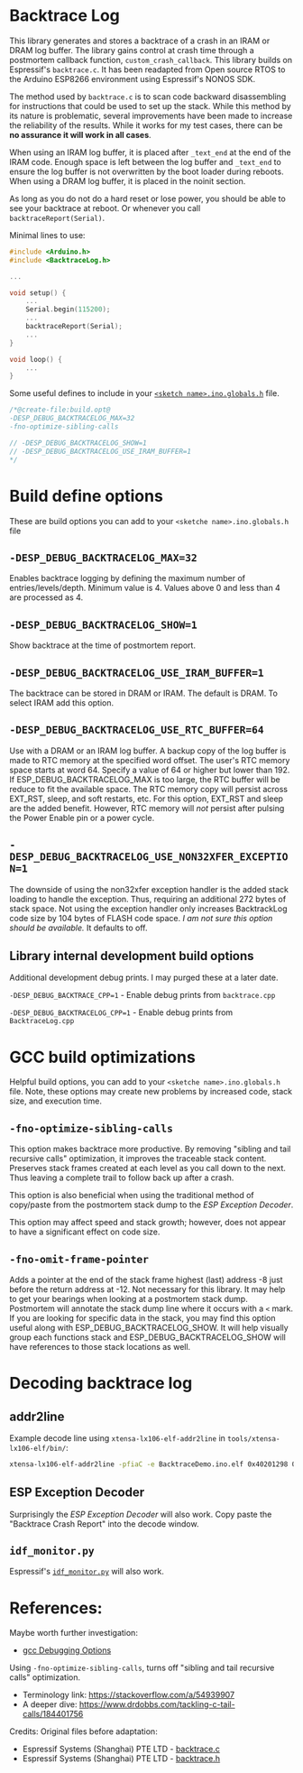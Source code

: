 # Backtrace Log
This library generates and stores a backtrace of a crash in an IRAM or DRAM log buffer. The library gains control at crash time through a postmortem callback function, `custom_crash_callback`. This library builds on Espressif's `backtrace.c`. It has been readapted from Open source RTOS to the Arduino ESP8266 environment using Espressif's NONOS SDK.

The method used by `backtrace.c` is to scan code backward disassembling for instructions that could be used to set up the stack. While this method by its nature is problematic, several improvements have been made to increase the reliability of the results. While it works for my test cases, there can be **no assurance it will work in all cases**.

When using an IRAM log buffer, it is placed after `_text_end` at the end of the IRAM code. Enough space is left between the log buffer and `_text_end` to ensure the log buffer is not overwritten by the boot loader during reboots. When using a DRAM log buffer, it is placed in the noinit section.

As long as you do not do a hard reset or lose power, you should be able to see your backtrace at reboot. Or whenever you call `backtraceReport(Serial)`.

Minimal lines to use:
```cpp
#include <Arduino.h>
#include <BacktraceLog.h>

...

void setup() {
    ...
    Serial.begin(115200);
    ...
    backtraceReport(Serial);
    ...
}

void loop() {
    ...
}
```

Some useful defines to include in your [`<sketch name>.ino.globals.h`](https://arduino-esp8266.readthedocs.io/en/latest/faq/a06-global-build-options.html?highlight=build.opt#how-to-specify-global-build-defines-and-options) file.
```cpp
/*@create-file:build.opt@
-DESP_DEBUG_BACKTRACELOG_MAX=32
-fno-optimize-sibling-calls

// -DESP_DEBUG_BACKTRACELOG_SHOW=1
// -DESP_DEBUG_BACKTRACELOG_USE_IRAM_BUFFER=1
*/
```
# Build define options
These are build options you can add to your `<sketche name>.ino.globals.h` file
## `-DESP_DEBUG_BACKTRACELOG_MAX=32`
Enables backtrace logging by defining the maximum number of entries/levels/depth. Minimum value is 4. Values above 0 and less than 4 are processed as 4.

## `-DESP_DEBUG_BACKTRACELOG_SHOW=1`
Show backtrace at the time of postmortem report.

## `-DESP_DEBUG_BACKTRACELOG_USE_IRAM_BUFFER=1`
The backtrace can be stored in DRAM or IRAM. The default is DRAM. To select IRAM add this option.

## `-DESP_DEBUG_BACKTRACELOG_USE_RTC_BUFFER=64`
Use with a DRAM or an IRAM log buffer. A backup copy of the log buffer is made to RTC memory at the specified word offset. The user's RTC memory space starts at word 64. Specify a value of 64 or higher but lower than 192. If ESP_DEBUG_BACKTRACELOG_MAX is too large, the RTC buffer will be reduce to fit the available space. The RTC memory copy will persist across EXT_RST, sleep, and soft restarts, etc. For this option, EXT_RST and sleep are the added benefit. However, RTC memory will _not_ persist after pulsing the Power Enable pin or a power cycle.

## `-DESP_DEBUG_BACKTRACELOG_USE_NON32XFER_EXCEPTION=1`
The downside of using the non32xfer exception handler is the added stack loading to handle the exception. Thus, requiring an additional 272 bytes of stack space. Not using the exception handler only increases BacktrackLog code size by 104 bytes of FLASH code space. _I am not sure this option should be available._ It defaults to off.

## Library internal development build options
Additional development debug prints. I may purged these at a later date.

`-DESP_DEBUG_BACKTRACE_CPP=1` - Enable debug prints from `backtrace.cpp`

`-DESP_DEBUG_BACKTRACELOG_CPP=1` - Enable debug prints from `BacktraceLog.cpp`

# GCC build optimizations
Helpful build options, you can add to your `<sketche name>.ino.globals.h` file. Note, these options may create new problems by increased code, stack size, and execution time.

## `-fno-optimize-sibling-calls`
This option makes backtrace more productive. By removing "sibling and tail recursive calls" optimization, it improves the traceable stack content. Preserves stack frames created at each level as you call down to the next. Thus leaving a complete trail to follow back up after a crash.

This option is also beneficial when using the traditional method of copy/paste from the postmortem stack dump to the _ESP Exception Decoder_.

This option may affect speed and stack growth; however, does not appear to have a significant effect on code size.

## `-fno-omit-frame-pointer`
Adds a pointer at the end of the stack frame highest (last) address -8 just before the return address at -12. Not necessary for this library. It may help to get your bearings when looking at a postmortem stack dump. Postmortem will annotate the stack dump line where it occurs with a `<` mark. If you are looking for specific data in the stack, you may find this option useful along with ESP_DEBUG_BACKTRACELOG_SHOW. It will help visually group each functions stack and ESP_DEBUG_BACKTRACELOG_SHOW will have references to those stack locations as well.

# Decoding backtrace log
## addr2line
Example decode line using `xtensa-lx106-elf-addr2line` in `tools/xtensa-lx106-elf/bin/`:
```bash
xtensa-lx106-elf-addr2line -pfiaC -e BacktraceDemo.ino.elf 0x40201298 0x4020186c 0x40201186 0x40203088 0x40100f09
```
## ESP Exception Decoder
Surprisingly the _ESP Exception Decoder_ will also work. Copy paste the "Backtrace Crash Report" into the decode window.

## `idf_monitor.py`
Espressif's [`idf_monitor.py`](https://docs.espressif.com/projects/esp-idf/en/latest/esp32/api-guides/tools/idf-monitor.html?highlight=idf_monitor) will also work.

# References:
Maybe worth further investigation:
* [gcc Debugging Options](https://gcc.gnu.org/onlinedocs/gcc/Debugging-Options.html)

Using `-fno-optimize-sibling-calls`, turns off "sibling and tail recursive calls" optimization.
* Terminology link: https://stackoverflow.com/a/54939907
* A deeper dive: https://www.drdobbs.com/tackling-c-tail-calls/184401756

Credits: Original files before adaptation:
* Espressif Systems (Shanghai) PTE LTD - [backtrace.c](https://github.com/espressif/ESP8266_RTOS_SDK/blob/master/components/esp8266/source/backtrace.c)
* Espressif Systems (Shanghai) PTE LTD - [backtrace.h](https://github.com/espressif/ESP8266_RTOS_SDK/blob/master/components/esp8266/include/esp8266/backtrace.h)
